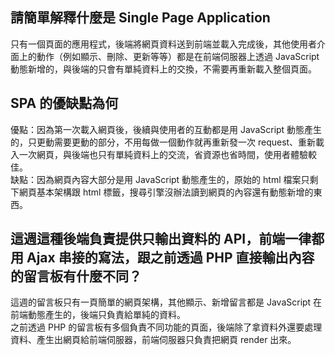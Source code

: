 ## 請簡單解釋什麼是 Single Page Application
只有一個頁面的應用程式，後端將網頁資料送到前端並載入完成後，其他使用者介面上的動作（例如顯示、刪除、更新等等）都是在前端伺服器上透過 JavaScript 動態新增的，與後端的只會有單純資料上的交換，不需要再重新載入整個頁面。

## SPA 的優缺點為何
優點：因為第一次載入網頁後，後續與使用者的互動都是用 JavaScript 動態產生的，只更動需要更動的部分，不用每做一個動作就再重新發一次 request、重新載入一次網頁，與後端也只有單純資料上的交流，省資源也省時間，使用者體驗較佳。  
缺點：因為網頁內容大部分是用 JavaScript 動態產生的，原始的 html 檔案只剩下網頁基本架構跟 html 標籤，搜尋引擎沒辦法讀到網頁的內容還有動態新增的東西。


## 這週這種後端負責提供只輸出資料的 API，前端一律都用 Ajax 串接的寫法，跟之前透過 PHP 直接輸出內容的留言板有什麼不同？
這週的留言板只有一頁簡單的網頁架構，其他顯示、新增留言都是 JavaScript 在前端動態產生的，後端只負責給單純的資料。  
之前透過 PHP 的留言板有多個負責不同功能的頁面，後端除了拿資料外還要處理資料、產生出網頁給前端伺服器，前端伺服器只負責把網頁 render 出來。
